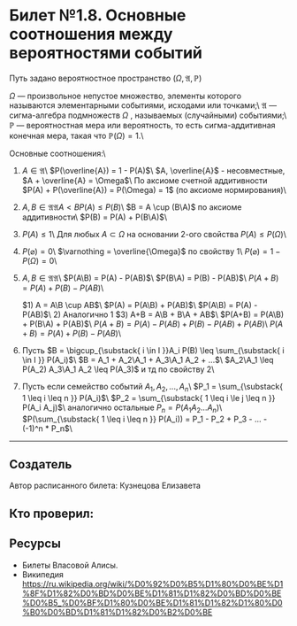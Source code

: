 # Билет №1.8. Основные соотношения между вероятностями событий
Путь задано вероятностное пространство $(\Omega, {\displaystyle {\mathfrak {A}}},	{\displaystyle \mathbb {P}})$

$\Omega$  — произвольное непустое множество, элементы которого называются элементарными событиями, исходами или точками;\\
${\displaystyle {\mathfrak {A}}}$ — сигма-алгебра подмножеств ${\displaystyle \Omega }$ , называемых (случайными) событиями;\\
${\displaystyle \mathbb {P} }$  — вероятностная мера или вероятность, то есть сигма-аддитивная конечная мера, такая что ${\displaystyle \mathbb {P} (\Omega )=1}$.\\

Основные соотношения:\\
1. $A \in {\displaystyle {\mathfrak {A}}}$\\
   $P(\overline{A}) = 1 - P(A)$\\
   $A, \overline{A}$ - несовместные, $A + \overline{A} = \Omega$\\
   По аксиоме счетной аддитивности $P(A) + P(\overline{A}) = P(\Omega) = 1$ (по аксиоме нормирования)\\

2. $A, B \in {\displaystyle {\mathfrak {A}}}{\mathfrak {A}}   A < B   P(A) \leq P(B)$\\
   $B = A \cup (B\A)$ по аксиоме аддитивности\\
   $P(B) = P(A) + P(B\A)$\\
   
3. $P(A) \leq 1$\\
   Для любых $A \subset \Omega$ на основании 2-ого свойства $P(A) \leq P(\Omega)$\\
   
4. $P(\varnothing) = 0$\\
   $\varnothing = \overline{\Omega}$ по свойству 1\\
   $P(\varnothing) = 1 - P(\Omega) = 0$\\
   
5. $A, B \in {\displaystyle {\mathfrak {A}}}{\mathfrak {A}}$\\
   $P(A\B) = P(A) - P(AB)$\\
   $P(B\A) = P(B) - P(AB)$\\
   $P(A+B) = P(A) + P(B) - P(AB)$\\
   
   $1) A = A\B \cup AB$\\
      $P(A) = P(A\B) + P(AB)$\\
      $P(A\B) = P(A) - P(AB)$\\
   2) Аналогично 1
   $3) A+B = A\B + B\A + AB$\\
      $P(A+B) = P(A\B) + P(B\A) + P(AB)$\\
      $P(A+B) = P(A) - P(AB) + P(B) - P(AB) + P(AB)$\\
      $P(A+B)= P(A) + P(B) - P(AB)$\\
      
6. Пусть $B = \bigcup_{\substack{ i \in I }}A_i   P(B) \leq \sum_{\substack{ i \in I }} P(A_i)$\\
   $B = A_1 + A_2\A_1 + A_3\A_1 A_2 + ...$\\
   $A_2\A_1 \leq P(A_2)   A_3\A_1 A_2 \leq P(A_3)$ и тд по свойству 2\\
   
7. Пусть если семейство событий $A_1, A_2, ..., A_n$\\
   $P_1 = \sum_{\substack{ 1 \leq i \leq n }} P(A_i)$\\
   $P_2 = \sum_{\substack{ 1 \leq i \le j \leq n }} P(A_i A_j)$\\
   аналогично остальные
   $P_n = P(A_1 A_2 ... A_n)$\\
   $P(\sum_{\substack{ 1 \leq i \leq n }} P(A_i)) = P_1 - P_2 + P_3 - ... - (-1)^n * P_n$\\
      
---
## Создатель

Автор расписанного билета: Кузнецова Елизавета

Кто проверил:
- 

## Ресурсы
- Билеты Власовой Алисы.
- Википедия https://ru.wikipedia.org/wiki/%D0%92%D0%B5%D1%80%D0%BE%D1%8F%D1%82%D0%BD%D0%BE%D1%81%D1%82%D0%BD%D0%BE%D0%B5_%D0%BF%D1%80%D0%BE%D1%81%D1%82%D1%80%D0%B0%D0%BD%D1%81%D1%82%D0%B2%D0%BE
